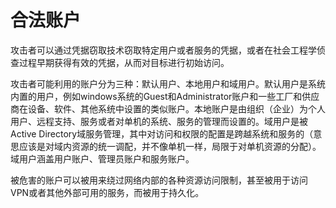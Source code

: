 # 合法账户

攻击者可以通过凭据窃取技术窃取特定用户或者服务的凭据，或者在社会工程学侦查过程早期获得有效的凭据，从而对目标进行初始访问。

攻击者可能利用的账户分为三种：默认用户、本地用户和域用户。默认用户是系统内置的用户，例如windows系统的Guest和Administrator账户和一些工厂和供应商在设备、软件、其他系统中设置的类似账户。本地账户是由组织（企业）为个人用户、远程支持、服务或者对单机的系统、服务的管理而设置的。域用户是被 Active Directory域服务管理，其中对访问和权限的配置是跨越系统和服务的（意思应该是对域内资源的统一调配，并不像单机一样，局限于对单机资源的分配）。域用户涵盖用户账户、管理员账户和服务账户。

被危害的账户可以被用来绕过网络内部的各种资源访问限制，甚至被用于访问VPN或者其他外部可用的服务，而被用于持久化。

